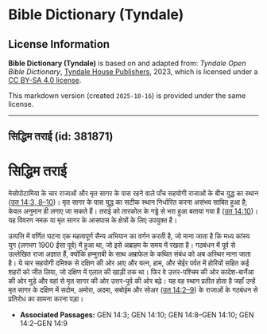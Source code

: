 # Bible Dictionary (Tyndale)

## License Information

**Bible Dictionary (Tyndale)** is based on and adapted from: _Tyndale Open Bible Dictionary_, [Tyndale House Publishers](https://tyndaleopenresources.com/), 2023, which is licensed under a [CC BY-SA 4.0 license](https://creativecommons.org/licenses/by-sa/4.0/legalcode.en).

This markdown version (created `2025-10-16`) is provided under the same license.



--------------------------------

## सिद्धिम तराई (id: 381871)

सिद्धिम तराई
============

मेसोपोटामिया के चार राजाओं और मृत सागर के पास रहने वाले पाँच सहयोगी राजाओं के बीच युद्ध का स्थान ([उत 14:3, 8–10](https://ref.ly/Gen14:3,Gen14:8-Gen14:10))। मृत सागर के पास युद्ध का सटीक स्थान निर्धारित करना असंभव साबित हुआ है; केवल अनुमान ही लगाए जा सकते हैं। तराई को तारकोल के गड्ढे से भरा हुआ बताया गया है ([उत 14:10](https://ref.ly/Gen14:10))। यह विवरण नमक या मृत सागर के आसपास के क्षेत्रों के लिए उपयुक्त है।

उत्पत्ति में वर्णित घटना एक महत्वपूर्ण सैन्य अभियान का वर्णन करती है, जो माना जाता है कि मध्य कांस्य युग (लगभग 1900 ईसा पूर्व) में हुआ था, जो इसे अब्राहम के समय में रखता है। गठबंधन में पूर्व से उल्लेखित राजा अज्ञात हैं, क्योंकि हम्मुराबी के साथ अम्राफेल के कथित संबंध को अब अस्थिर माना जाता है। ये चार सहयोगी दमिश्क से दक्षिण की ओर आए और यत्न, हाम, और सेईर पर्वत में होरियों सहित कई शहरों को जीत लिया, जो दक्षिण में एलात की खाड़ी तक था। फिर वे उत्तर\-पश्चिम की ओर कादेश\-बार्नेआ की ओर मुड़े और वहां से मृत सागर की ओर उत्तर\-पूर्व की ओर बढ़े। यह वह स्थान प्रतीत होता है जहाँ उन्हें मृत सागर के दक्षिण में सदोम, अमोरा, अदमा, सबोईम और सोअर ([उत 14:2–9](https://ref.ly/Gen14:2-Gen14:9)) के राजाओं के गठबंधन से प्रतिरोध का सामना करना पड़ा।

* **Associated Passages:** GEN 14:3; GEN 14:10; GEN 14:8–GEN 14:10; GEN 14:2–GEN 14:9

